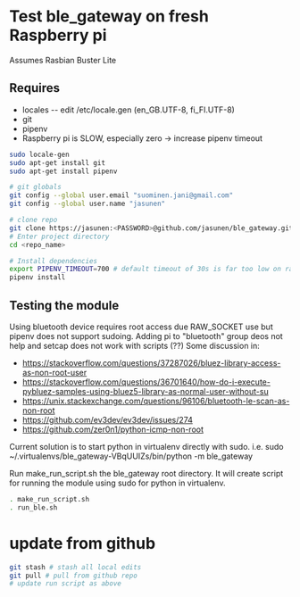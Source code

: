 # Test ble_gateway on fresh Raspberry pi

Assumes Rasbian Buster Lite

## Requires
- locales
-- edit /etc/locale.gen (en_GB.UTF-8, fi_FI.UTF-8)
- git
- pipenv
- Raspberry pi is SLOW, especially zero -> increase pipenv timeout

```sh
sudo locale-gen
sudo apt-get install git
sudo apt-get install pipenv

# git globals
git config --global user.email "suominen.jani@gmail.com"  
git config --global user.name "jasunen"  

# clone repo
git clone https://jasunen:<PASSWORD>@github.com/jasunen/ble_gateway.git
# Enter project directory
cd <repo_name>

# Install dependencies
export PIPENV_TIMEOUT=700 # default timeout of 30s is far too low on raspi
pipenv install
```

## Testing the module
Using bluetooth device requires root access due RAW_SOCKET use but pipenv does not support sudoing.
Adding pi to "bluetooth" group deos not help and setcap does not work with scripts (??)
Some discussion in:
- https://stackoverflow.com/questions/37287026/bluez-library-access-as-non-root-user
- https://stackoverflow.com/questions/36701640/how-do-i-execute-pybluez-samples-using-bluez5-library-as-normal-user-without-su
- https://unix.stackexchange.com/questions/96106/bluetooth-le-scan-as-non-root
- https://github.com/ev3dev/ev3dev/issues/274
- https://github.com/zer0n1/python-icmp-non-root

Current solution is to start python in virtualenv directly with sudo.
i.e. sudo ~/.virtualenvs/ble_gateway-VBqUUIZs/bin/python -m ble_gateway

Run make_run_script.sh the ble_gateway root directory. It will create script for running the module using sudo for python in virtualenv.

```sh
. make_run_script.sh
. run_ble.sh
```

# update from github
```sh
git stash # stash all local edits
git pull # pull from github repo
# update run script as above
```
